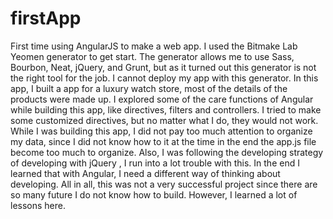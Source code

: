 # firstApp
First time using AngularJS to make a web app. I used the Bitmake Lab Yeomen generator to get start. The generator allows me to use Sass, Bourbon, Neat, jQuery, and Grunt, but as it turned out this generator is not the right tool for the job. I cannot deploy my app with this generator.
In this app, I built a app for a luxury watch store, most of the details of the products were made up. I explored some of the care functions of Angular while building this app, like directives, filters and controllers. I tried to make some customized directives, but no matter what I do, they would not work. 
While I was building this app, I did not pay too much attention to organize my data, since I did not know how to it at the time in the end the app.js file become too much to organize. Also, I was following the developing strategy of developing with jQuery , I run into a lot trouble with this. In the end I learned that with Angular, I need a different way of thinking about developing. 
All in all, this was not a very successful project since there are so many future I do not know how to build. However, I learned a lot of lessons here.
